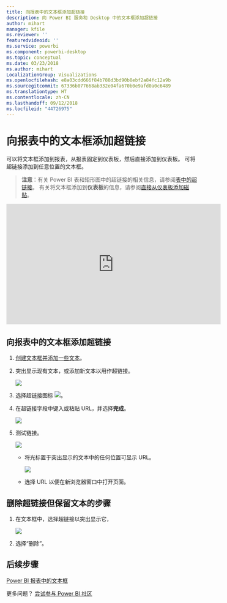 ```yaml
---
title: 向报表中的文本框添加超链接
description: 向 Power BI 服务和 Desktop 中的文本框添加超链接
author: mihart
manager: kfile
ms.reviewer: ''
featuredvideoid: ''
ms.service: powerbi
ms.component: powerbi-desktop
ms.topic: conceptual
ms.date: 03/23/2018
ms.author: mihart
LocalizationGroup: Visualizations
ms.openlocfilehash: e8a03cdd666f84b788d3bd90b8ebf2a84fc12a9b
ms.sourcegitcommit: 67336b077668ab332e04fa670b0e9afd0a0c6489
ms.translationtype: HT
ms.contentlocale: zh-CN
ms.lasthandoff: 09/12/2018
ms.locfileid: "44726975"
---
```

# <a name="add-a-hyperlink-to-a-text-box-in-a-report"></a>向报表中的文本框添加超链接
可以将文本框添加到报表，从报表固定到仪表板，然后直接添加到仪表板。 可将超链接添加到任意位置的文本框。  

> **注意**：有关 Power BI 表和矩形图中的超链接的相关信息，请参阅[表中的超链接](power-bi-hyperlinks-in-tables.md)。 有关将文本框添加到**仪表板**的信息，请参阅[直接从仪表板添加磁贴](service-dashboard-add-widget.md)。 
> 
> 

<iframe width="560" height="315" src="https://www.youtube.com/embed/_3q6VEBhGew#t=0m55s" frameborder="0" allowfullscreen></iframe>


## <a name="to-add-a-hyperlink-to-a-text-box-in-a-report"></a>向报表中的文本框添加超链接
1. [创建文本框并添加一些文本](power-bi-reports-add-text-and-shapes.md)。 
2. 突出显示现有文本，或添加新文本以用作超链接。
   
   ![](media/service-add-hyperlink-to-text-box/power-bi-hyperlink-new.png)
3. 选择超链接图标 ![](media/service-add-hyperlink-to-text-box/power-bi-hyperlink-icon.png)。
4. 在超链接字段中键入或粘贴 URL，并选择**完成**。
   
   ![](media/service-add-hyperlink-to-text-box/power-bi-add-link.png)
5. 测试链接。  
   
   ![](media/service-add-hyperlink-to-text-box/power-bi-test-link.png)
   
   * 将光标置于突出显示的文本中的任何位置可显示 URL。  
     
      ![](media/service-add-hyperlink-to-text-box/power-bi-hyperlink-edit.png)
   * 选择 URL 以便在新浏览器窗口中打开页面。

## <a name="to-remove-the-hyperlink-but-leave-the-text"></a>删除超链接但保留文本的步骤
1. 在文本框中，选择超链接以突出显示它，
   
     ![](media/service-add-hyperlink-to-text-box/power-bi-hyperlink-remove.png)
2. 选择“删除”。 

## <a name="next-steps"></a>后续步骤
[Power BI 报表中的文本框](power-bi-reports-add-text-and-shapes.md)

更多问题？ [尝试参与 Power BI 社区](http://community.powerbi.com/)

